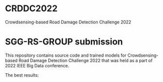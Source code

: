 # CRDDC2022
Crowdsensing-based Road Damage Detection Challenge 2022
# SGG-RS-GROUP submission
This repository contains source code and trained models for Crowdsensing-based Road Damage Detection Challenge 2022 that was held as a part of 2022 IEEE Big Data conference.

The best results:
